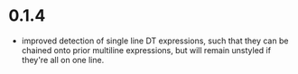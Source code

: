 # 0.1.4
  - improved detection of single line DT expressions, such that they can be chained onto prior multiline expressions, but will remain unstyled if they're all on one line.
